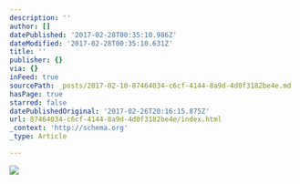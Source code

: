 ```yaml
---
description: ''
author: []
datePublished: '2017-02-28T00:35:10.986Z'
dateModified: '2017-02-28T00:35:10.631Z'
title: ''
publisher: {}
via: {}
inFeed: true
sourcePath: _posts/2017-02-10-87464034-c6cf-4144-8a9d-4d0f3182be4e.md
hasPage: true
starred: false
datePublishedOriginal: '2017-02-26T20:16:15.875Z'
url: 87464034-c6cf-4144-8a9d-4d0f3182be4e/index.html
_context: 'http://schema.org'
_type: Article

---
```

![](https://the-grid-user-content.s3-us-west-2.amazonaws.com/1fc05e3d-bd91-4243-b74c-0f9d242b6357.jpg)